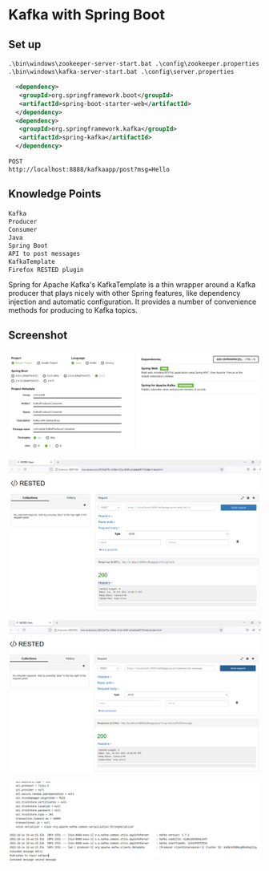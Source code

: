 # Kafka with Spring Boot

## Set up

```dos
.\bin\windows\zookeeper-server-start.bat .\config\zookeeper.properties
.\bin\windows\kafka-server-start.bat .\config\server.properties
```

```xml
  <dependency>
   <groupId>org.springframework.boot</groupId>
   <artifactId>spring-boot-starter-web</artifactId>
  </dependency>
  <dependency>
   <groupId>org.springframework.kafka</groupId>
   <artifactId>spring-kafka</artifactId>
  </dependency>
```

```dos
POST
http://localhost:8888/kafkaapp/post?msg=Hello
```

## Knowledge Points

```dos
Kafka
Producer
Consumer
Java
Spring Boot
API to post messages
KafkaTemplate
Firefox RESTED plugin
```

Spring for Apache Kafka's KafkaTemplate is a thin wrapper around a Kafka producer that plays nicely with other Spring features, like dependency injection and automatic configuration. It provides a number of convenience methods for producing to Kafka topics.

## Screenshot

![init.png](images/init.png)

![post1.png](images/post1.png)

![post2.png](images/post2.png)

![log_post.png](images/log_post.png)
